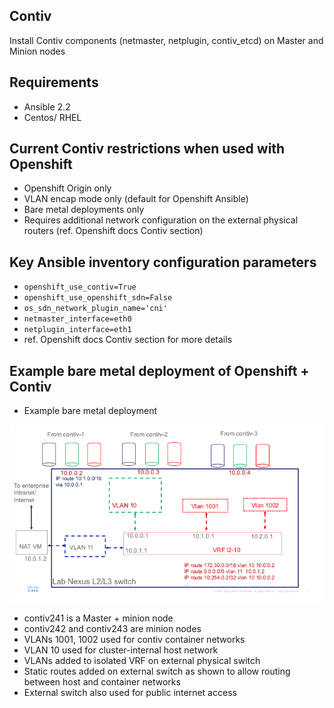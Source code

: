 ## Contiv

Install Contiv components (netmaster, netplugin, contiv_etcd) on Master and Minion nodes 

## Requirements

* Ansible 2.2
* Centos/ RHEL

## Current Contiv restrictions when used with Openshift

* Openshift Origin only 
* VLAN encap mode only (default for Openshift Ansible)
* Bare metal deployments only
* Requires additional network configuration on the external physical routers (ref. Openshift docs Contiv section)

## Key Ansible inventory configuration parameters

* ``openshift_use_contiv=True``
* ``openshift_use_openshift_sdn=False``
* ``os_sdn_network_plugin_name='cni'``
* ``netmaster_interface=eth0``
* ``netplugin_interface=eth1``
* ref. Openshift docs Contiv section for more details

## Example bare metal deployment of Openshift + Contiv 

* Example bare metal deployment

![Screenshot](roles/contiv/contiv-openshift-vlan-network.png)

* contiv241 is a Master + minion node
* contiv242 and contiv243 are minion nodes
* VLANs 1001, 1002 used for contiv container networks
* VLAN 10 used for cluster-internal host network 
* VLANs added to isolated VRF on external physical switch 
* Static routes added on external switch as shown to allow routing between host and container networks
* External switch also used for public internet access 

